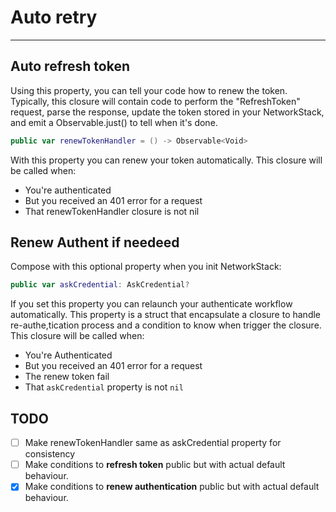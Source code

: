 # Auto retry
----

## Auto refresh token

Using this property, you can tell your code how to renew the token. Typically, this closure will contain code to perform the "RefreshToken" request, parse the response, update the token stored in your NetworkStack, and emit a Observable.just() to tell when it's done.

```swift 
public var renewTokenHandler = () -> Observable<Void>
```

With this property you can renew your token automatically. This closure will be called when: 

- You're authenticated
- But you received an 401 error for a request
- That renewTokenHandler closure is not nil

## Renew Authent if needeed

Compose with this optional property when you init NetworkStack:

```swift 
public var askCredential: AskCredential?
```

If you set this property you can relaunch your authenticate workflow automatically. This property is a struct that encapsulate a closure to handle re-authe,tication process and a condition to know when trigger the closure.
This closure will be called when:

- You're Authenticated
- But you received an 401 error for a request
- The renew token fail
- That `askCredential` property is not `nil`

## TODO

- [ ] Make renewTokenHandler same as askCredential property for consistency
- [ ] Make conditions to **refresh token** public but with actual default behaviour.
- [x] Make conditions to **renew authentication** public but with actual default behaviour.